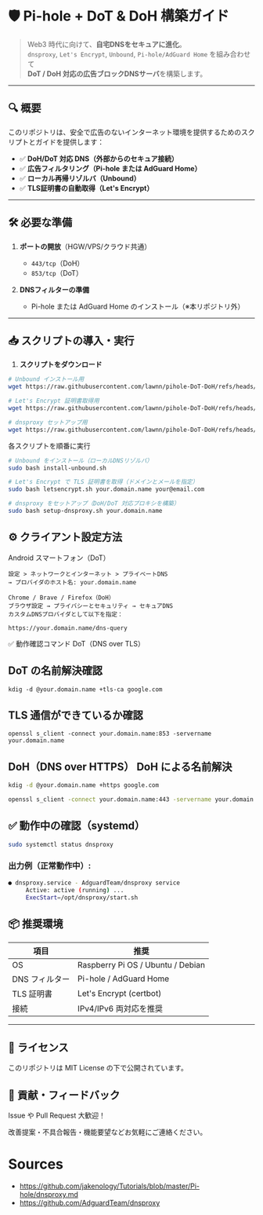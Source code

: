 # 🛡️ Pi-hole + DoT & DoH 構築ガイド

> Web3 時代に向けて、**自宅DNSをセキュアに進化**。  
> `dnsproxy`, `Let's Encrypt`, `Unbound`, `Pi-hole/AdGuard Home` を組み合わせて  
> **DoT / DoH 対応の広告ブロックDNSサーバ**を構築します。

---

## 🔍 概要

このリポジトリは、安全で広告のないインターネット環境を提供するためのスクリプトとガイドを提供します：

- ✅ **DoH/DoT 対応 DNS（外部からのセキュア接続）**
- ✅ **広告フィルタリング（Pi-hole または AdGuard Home）**
- ✅ **ローカル再帰リゾルバ（Unbound）**
- ✅ **TLS証明書の自動取得（Let's Encrypt）**

---

## 🛠️ 必要な準備

1. **ポートの開放**（HGW/VPS/クラウド共通）  
   - `443/tcp`（DoH）  
   - `853/tcp`（DoT）  

2. **DNSフィルターの準備**  
   - Pi-hole または AdGuard Home のインストール（※本リポジトリ外）

---

## 📥 スクリプトの導入・実行

1. **スクリプトをダウンロード**

```bash
# Unbound インストール用
wget https://raw.githubusercontent.com/lawnn/pihole-DoT-DoH/refs/heads/main/install-unbound.sh

# Let's Encrypt 証明書取得用
wget https://raw.githubusercontent.com/lawnn/pihole-DoT-DoH/refs/heads/main/letsencrypt.sh

# dnsproxy セットアップ用
wget https://raw.githubusercontent.com/lawnn/pihole-DoT-DoH/refs/heads/main/setup-dnsproxy.sh
```
各スクリプトを順番に実行
```bash
# Unbound をインストール（ローカルDNSリゾルバ）
sudo bash install-unbound.sh

# Let's Encrypt で TLS 証明書を取得（ドメインとメールを指定）
sudo bash letsencrypt.sh your.domain.name your@email.com

# dnsproxy をセットアップ（DoH/DoT 対応プロキシを構築）
sudo bash setup-dnsproxy.sh your.domain.name
```
## ⚙️ クライアント設定方法
Android スマートフォン（DoT）
```
設定 > ネットワークとインターネット > プライベートDNS
→ プロバイダのホスト名: your.domain.name
```
```
Chrome / Brave / Firefox（DoH）
ブラウザ設定 → プライバシーとセキュリティ → セキュアDNS
カスタムDNSプロバイダとして以下を指定：

https://your.domain.name/dns-query
```
✅ 動作確認コマンド
DoT（DNS over TLS）

## DoT の名前解決確認
`kdig -d @your.domain.name +tls-ca google.com`
## TLS 通信ができているか確認
`openssl s_client -connect your.domain.name:853 -servername your.domain.name`

## DoH（DNS over HTTPS） DoH による名前解決
```bash
kdig -d @your.domain.name +https google.com
```
```bash
openssl s_client -connect your.domain.name:443 -servername your.domain.name
```
## ✅ 動作中の確認（systemd）
```bash
sudo systemctl status dnsproxy
```
### 出力例（正常動作中）:

```bash
● dnsproxy.service - AdguardTeam/dnsproxy service
     Active: active (running) ...
     ExecStart=/opt/dnsproxy/start.sh
```
## 📦 推奨環境
|項目	|推奨
|------|------|
|OS              |Raspberry Pi OS / Ubuntu / Debian|
|DNS フィルター   |Pi-hole / AdGuard Home|
|TLS 証明書       |Let's Encrypt (certbot)|
|接続             |IPv4/IPv6 両対応を推奨|
---

## 📄 ライセンス
このリポジトリは MIT License の下で公開されています。

## 🙋 貢献・フィードバック
Issue や Pull Request 大歓迎！

改善提案・不具合報告・機能要望などお気軽にご連絡ください。

# Sources
- https://github.com/jakenology/Tutorials/blob/master/Pi-hole/dnsproxy.md
- https://github.com/AdguardTeam/dnsproxy









